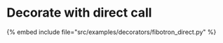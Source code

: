 # Decorate with direct call

{% embed include file="src/examples/decorators/fibotron_direct.py" %}


